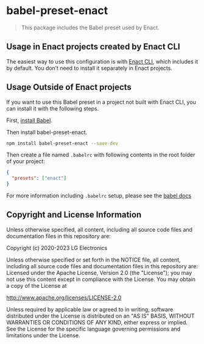 # babel-preset-enact

> This package includes the Babel preset used by Enact.

## Usage in Enact projects created by Enact CLI

The easiest way to use this configuration is with [Enact CLI](https://github.com/enactjs/cli), which includes it by default. You don’t need to install it separately in Enact projects.

## Usage Outside of Enact projects

If you want to use this Babel preset in a project not built with Enact CLI, you can install it with the following steps.

First, [install Babel](https://babeljs.io/docs/setup/).

Then install babel-preset-enact.

```sh
npm install babel-preset-enact --save-dev
```

Then create a file named `.babelrc` with following contents in the root folder of your project:

```json
{
  "presets": ["enact"]
}
```

For more information including `.babelrc` setup, please see the [babel docs](https://babeljs.io/docs/config-files)

## Copyright and License Information

Unless otherwise specified, all content, including all source code files and
documentation files in this repository are:

Copyright (c) 2020-2023 LG Electronics

Unless otherwise specified or set forth in the NOTICE file, all content,
including all source code files and documentation files in this repository are:
Licensed under the Apache License, Version 2.0 (the "License");
you may not use this content except in compliance with the License.
You may obtain a copy of the License at

http://www.apache.org/licenses/LICENSE-2.0

Unless required by applicable law or agreed to in writing, software
distributed under the License is distributed on an "AS IS" BASIS,
WITHOUT WARRANTIES OR CONDITIONS OF ANY KIND, either express or implied.
See the License for the specific language governing permissions and
limitations under the License.
